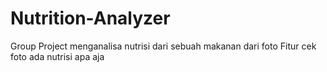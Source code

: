 # Nutrition-Analyzer
Group Project menganalisa nutrisi dari sebuah makanan dari foto
Fitur cek foto ada nutrisi apa aja
